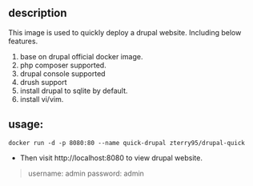 ## description
This image is used to quickly deploy a drupal website. Including below features.
1. base on drupal official docker image.
2. php composer supported.
3. drupal console supported
4. drush support
5. install drupal to sqlite by default.
6. install vi/vim.


## usage:
```
docker run -d -p 8080:80 --name quick-drupal zterry95/drupal-quick
```
* Then visit http://localhost:8080 to view drupal website.
> username: admin
> password: admin

